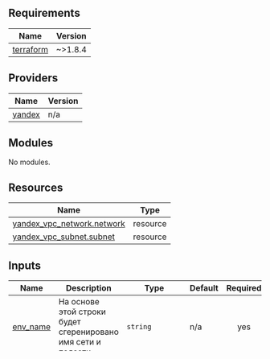 ## Requirements

| Name | Version |
|------|---------|
| <a name="requirement_terraform"></a> [terraform](#requirement\_terraform) | ~>1.8.4 |

## Providers

| Name | Version |
|------|---------|
| <a name="provider_yandex"></a> [yandex](#provider\_yandex) | n/a |

## Modules

No modules.

## Resources

| Name | Type |
|------|------|
| [yandex_vpc_network.network](https://registry.terraform.io/providers/yandex-cloud/yandex/latest/docs/resources/vpc_network) | resource |
| [yandex_vpc_subnet.subnet](https://registry.terraform.io/providers/yandex-cloud/yandex/latest/docs/resources/vpc_subnet) | resource |

## Inputs

| Name | Description | Type | Default | Required |
|------|-------------|------|---------|:--------:|
| <a name="input_env_name"></a> [env\_name](#input\_env\_name) | На основе этой строки будет сгеренировано имя сети и подсети | `string` | n/a | yes |
| <a name="input_subnets"></a> [subnets](#input\_subnets) | list of subnet params | <pre>list(object({<br/>    zone: string,<br/>    cidr: string<br/>  }))</pre> | n/a | yes |

## Outputs

| Name | Description |
|------|-------------|
| <a name="output_subnet_info"></a> [subnet\_info](#output\_subnet\_info) | Информация о созданной подсети |
